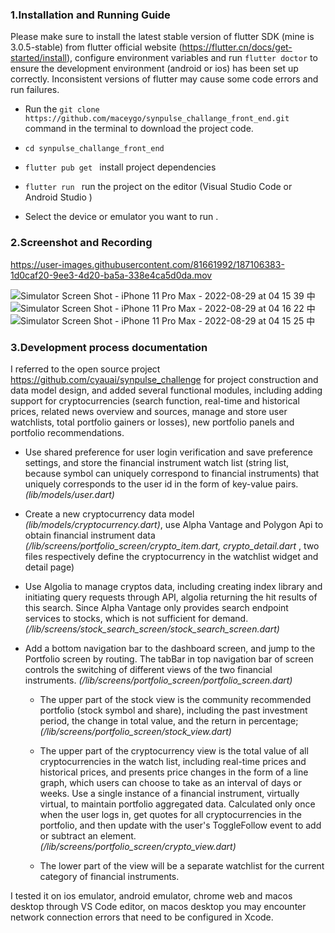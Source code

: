 ### 1.Installation and Running Guide


Please make sure to install the latest stable version of flutter SDK (mine is 3.0.5-stable) from flutter official website (https://flutter.cn/docs/get-started/install), configure environment variables and run `flutter doctor` to ensure the development environment (android or ios) has been set up correctly. Inconsistent versions of flutter may cause some code errors and run failures.


* Run the `git clone https://github.com/maceygo/synpulse_challange_front_end.git` command in the terminal to download the project code.


* `cd synpulse_challange_front_end`


* `flutter pub get ` install project dependencies



* `flutter run ` run the project on the editor (Visual Studio Code or Android Studio )


* Select the device or emulator you want to run .







### 2.Screenshot and Recording



https://user-images.githubusercontent.com/81661992/187106383-1d0caf20-9ee3-4d20-ba5a-338e4ca5d0da.mov

![Simulator Screen Shot - iPhone 11 Pro Max - 2022-08-29 at 04 15 39 中](https://user-images.githubusercontent.com/81661992/187106668-00a82de1-be4d-44e6-8dd5-2aa4321c7574.jpeg) ![Simulator Screen Shot - iPhone 11 Pro Max - 2022-08-29 at 04 16 22 中](https://user-images.githubusercontent.com/81661992/187106783-70110655-a234-4b6d-a4aa-e0e0a307dc54.jpeg) ![Simulator Screen Shot - iPhone 11 Pro Max - 2022-08-29 at 04 15 25 中](https://user-images.githubusercontent.com/81661992/187106788-4f610145-083f-48d0-b7dd-1fb766b360bd.jpeg)


### 3.Development process documentation


I referred to the open source project https://github.com/cyauai/synpulse_challenge for project construction and data model design, and added several functional modules, including adding support for cryptocurrencies (search function, real-time and historical prices, related news overview and sources, manage and store user watchlists, total portfolio gainers or losses), new portfolio panels and portfolio recommendations.



* Use shared preference for user login verification and save preference settings, and store the financial instrument watch list (string list, because symbol can uniquely correspond to financial instruments) that uniquely corresponds to the user id in the form of key-value pairs. *(lib/models/user.dart)*



* Create a new cryptocurrency data model *(lib/models/cryptocurrency.dart)*, use Alpha Vantage and Polygon Api to obtain financial instrument data *(/lib/screens/portfolio_screen/crypto_item.dart, crypto_detail.dart* , two files respectively define the cryptocurrency in the watchlist widget and detail page)



* Use Algolia to manage cryptos data, including creating index library and initiating query requests through API, algolia returning the hit results of this search. Since Alpha Vantage only provides search endpoint services to stocks, which is not sufficient for demand. *(/lib/screens/stock_search_screen/stock_search_screen.dart)*



* Add a bottom navigation bar to the dashboard screen, and jump to the Portfolio screen by routing. The tabBar in top navigation bar of screen controls the switching of different views of the two financial instruments. *(/lib/screens/portfolio_screen/portfolio_screen.dart)*



  *  The upper part of the stock view is the community recommended portfolio (stock symbol and share), including the past investment period, the change in total value, and the return in percentage; *(/lib/screens/portfolio_screen/stock_view.dart)*



  * The upper part of the cryptocurrency view is the total value of all cryptocurrencies in the watch list, including real-time prices and historical prices, and presents price changes in the form of a line graph, which users can choose to take as an interval of days or weeks. Use a single instance of a financial instrument, virtually virtual, to maintain portfolio aggregated data. Calculated only once when the user logs in, get quotes for all cryptocurrencies in the portfolio, and then update with the user's ToggleFollow event to add or subtract an element. *(/lib/screens/portfolio_screen/crypto_view.dart)*

  * The lower part of the view will be a separate watchlist for the current category of financial instruments.

I tested it on ios emulator, android emulator, chrome web and macos desktop through VS Code editor, on macos desktop you may encounter network connection errors that need to be configured in Xcode.
